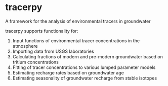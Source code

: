 # tracerpy
A framework for the analysis of environmental tracers in groundwater

tracerpy supports functionality for:
1. Input functions of environmental tracer concentrations in the atmosphere
2. Importing data from USGS laboratories
3. Calculating fractions of modern and pre-modern groundwater based on tritium concentrations
4. Fitting of tracer concentrations to various lumped parameter models
5. Estimating recharge rates based on groundwater age
6. Estimating seasonality of groundwater recharge from stable isotopes
